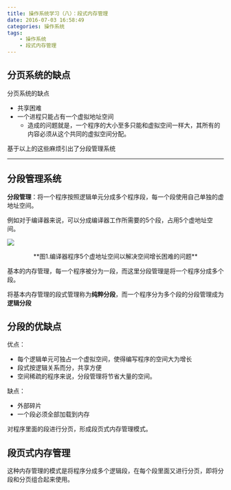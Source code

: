 ```yaml
---
title: 操作系统学习（八）：段式内存管理
date: 2016-07-03 16:58:49
categories: 操作系统
tags:
	- 操作系统
	- 段式内存管理
---
```


## 分页系统的缺点

分页系统的缺点

- 共享困难
- 一个进程只能占有一个虚拟地址空间
	- 造成的问题就是，一个程序的大小至多只能和虚拟空间一样大，其所有的内容必须从这个共同的虚拟空间分配。


基于以上的这些麻烦引出了分段管理系统

----------

## 分段管理系统

 
**分段管理**：将一个程序按照逻辑单元分成多个程序段，每一个段使用自己单独的虚地址空间。

例如对于编译器来说，可以分成编译器工作所需要的5个段，占用5个虚地址空间。

![](https://ituku.tk/di/ZJIGM/-1-.png)

<center>**图1.编译器程序5个虚地址空间以解决空间增长困难的问题**</center>

<!-- more -->

基本的内存管理，每一个程序被分为一段，而这里分段管理是将一个程序分成多个段。

将基本内存管理的段式管理称为**纯粹分段**，而一个程序分为多个段的分段管理成为**逻辑分段**


## 分段的优缺点

优点： 

- 每个逻辑单元可独占一个虚拟空间，使得编写程序的空间大为增长
- 段式按逻辑关系而分，共享方便
- 空间稀疏的程序来说，分段管理将节省大量的空间。

缺点：

- 外部碎片
- 一个段必须全部加载到内存

对程序里面的段进行分页，形成段页式内存管理模式。

## 段页式内存管理

这种内存管理的模式是将程序分成多个逻辑段，在每个段里面又进行分页，即将分段和分页组合起来使用。
